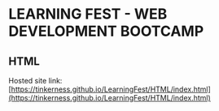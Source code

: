 # LEARNING FEST - WEB DEVELOPMENT BOOTCAMP
## HTML
Hosted site link: [https://tinkerness.github.io/LearningFest/HTML/index.html](https://tinkerness.github.io/LearningFest/HTML/index.html)